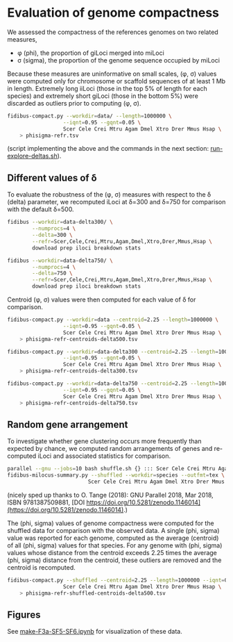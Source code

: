 # Evaluation of genome compactness

We assessed the compactness of the references genomes on two related measures,

- φ (phi), the proportion of giLoci merged into miLoci
- σ (sigma), the proportion of the genome sequence occupied by miLoci

Because these measures are uninformative on small scales, (φ, σ) values were computed only for chromosome or scaffold sequences of at least 1 Mb in length.
Extremely long iiLoci (those in the top 5% of length for each species) and extremely short giLoci (those in the bottom 5%) were discarded as outliers prior to computing (φ, σ).

```bash
fidibus-compact.py --workdir=data/ --length=1000000 \
                  --iqnt=0.95 --gqnt=0.05 \
                  Scer Cele Crei Mtru Agam Dmel Xtro Drer Mmus Hsap \
    > phisigma-refr.tsv
```

(script implementing the above and the commands in the next section:
[run-explore-deltas.sh](./run-explore-compactness-refr.sh)).

## Different values of δ

To evaluate the robustness of the (φ, σ) measures with respect to the δ (delta) parameter, we recomputed iLoci at δ=300 and δ=750 for comparison with the default δ=500.

```bash
fidibus --workdir=data-delta300/ \
        --numprocs=4 \
        --delta=300 \
        --refr=Scer,Cele,Crei,Mtru,Agam,Dmel,Xtro,Drer,Mmus,Hsap \
        download prep iloci breakdown stats

fidibus --workdir=data-delta750/ \
        --numprocs=4 \
        --delta=750 \
        --refr=Scer,Cele,Crei,Mtru,Agam,Dmel,Xtro,Drer,Mmus,Hsap \
        download prep iloci breakdown stats
```

Centroid (φ, σ) values were then computed for each value of δ for comparison.

```bash
fidibus-compact.py --workdir=data --centroid=2.25 --length=1000000 \
                  --iqnt=0.95 --gqnt=0.05 \
                  Scer Cele Crei Mtru Agam Dmel Xtro Drer Mmus Hsap \
    > phisigma-refr-centroids-delta500.tsv

fidibus-compact.py --workdir=data-delta300 --centroid=2.25 --length=1000000 \
                  --iqnt=0.95 --gqnt=0.05 \
                  Scer Cele Crei Mtru Agam Dmel Xtro Drer Mmus Hsap \
    > phisigma-refr-centroids-delta300.tsv

fidibus-compact.py --workdir=data-delta750 --centroid=2.25 --length=1000000 \
                  --iqnt=0.95 --gqnt=0.05 \
                  Scer Cele Crei Mtru Agam Dmel Xtro Drer Mmus Hsap \
    > phisigma-refr-centroids-delta750.tsv
```


## Random gene arrangement

To investigate whether gene clustering occurs more frequently than expected by chance, we computed random arrangements of genes and re-computed iLoci and associated statistics for comparison.

```bash
parallel --gnu --jobs=10 bash shuffle.sh {} ::: Scer Cele Crei Mtru Agam Dmel Xtro Drer Mmus Hsap
fidibus-milocus-summary.py --shuffled --workdir=species --outfmt=tex \
                          Scer Cele Crei Mtru Agam Dmel Xtro Drer Mmus Hsap
```

(nicely sped up thanks to O. Tange (2018): GNU Parallel 2018, Mar 2018, ISBN 9781387509881, [DOI https://doi.org/10.5281/zenodo.1146014](https://doi.org/10.5281/zenodo.1146014).)


The (phi, sigma) values of genome compactness were computed for the shuffled data for comparison with the observed data.
A single (phi, sigma) value was reported for each genome, computed as the average (centroid) of all (phi, sigma) values for that species.
For any genome with (phi, sigma) values whose distance from the centroid exceeds 2.25 times the average (phi, sigma) distance from the centroid, these outliers are removed and the centroid is recomputed.

```bash
fidibus-compact.py --shuffled --centroid=2.25 --length=1000000 --iqnt=0.95 --gqnt=0.05 \
                  Scer Cele Crei Mtru Agam Dmel Xtro Drer Mmus Hsap \
    > phisigma-refr-shuffled-centroids-delta500.tsv
```

## Figures

See [make-F3a-SF5-SF6.ipynb](make-F3a-SF5-SF6.ipynb) for visualization of these data.

